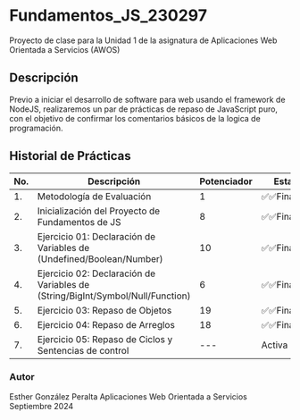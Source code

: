 # Fundamentos_JS_230297
Proyecto de clase para la Unidad 1 de la asignatura de Aplicaciones Web Orientada a Servicios (AWOS)



## Descripción

Previo a iniciar el desarrollo de software para web usando el framework de 
NodeJS, realizaremos un par de prácticas de repaso de JavaScript puro, con 
el objetivo de confirmar los comentarios básicos de la logica de programación.


## Historial de Prácticas

 |No. |Descripción|Potenciador|Estatus|
 |--|--|--|--|
 |1.|Metodología de Evaluación|1|✅✅Finalizada|
 |2.|Inicialización del Proyecto de Fundamentos de JS|8|✅✅Finalizada|
 |3.|Ejercicio 01: Declaración de Variables de (Undefined/Boolean/Number)|10|✅✅Finalizada|
 |4.|Ejercicio 02: Declaración de Variables de (String/BigInt/Symbol/Null/Function)|6|✅✅Finalizada|
 |5.|Ejercicio 03: Repaso de Objetos|19|✅✅Finalizada|
 |6.|Ejercicio 04: Repaso de Arreglos|18|✅✅Finalizada|
 |7.|Ejercicio 05: Repaso de Ciclos y Sentencias de control|---|Activa|
 
### Autor
Esther González Peralta
Aplicaciones Web Orientada a Servicios
Septiembre 2024